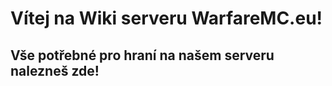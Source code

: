 <!-- TITLE: Domů -->
<!-- SUBTITLE: Hlavní Stránka -->

# Vítej na Wiki serveru WarfareMC.eu!
## Vše potřebné pro hraní na našem serveru nalezneš zde!